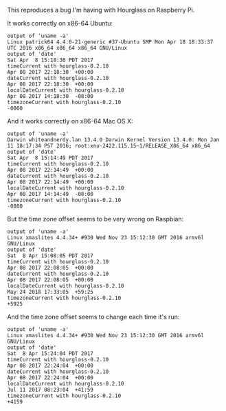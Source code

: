 This reproduces a bug I'm having with Hourglass on Raspberry Pi.

It works correctly on x86-64 Ubuntu:

    output of 'uname -a'
    Linux patrick64 4.4.0-21-generic #37-Ubuntu SMP Mon Apr 18 18:33:37 UTC 2016 x86_64 x86_64 x86_64 GNU/Linux
    output of 'date'
    Sat Apr  8 15:18:30 PDT 2017
    timeCurrent with hourglass-0.2.10
    Apr 08 2017 22:18:30  +00:00
    dateCurrent with hourglass-0.2.10
    Apr 08 2017 22:18:30  +00:00
    localDateCurrent with hourglass-0.2.10
    Apr 08 2017 14:18:30  -08:00
    timezoneCurrent with hourglass-0.2.10
    -0800

And it works correctly on x86-64 Mac OS X:

    output of 'uname -a'
    Darwin whiteandnerdy.lan 13.4.0 Darwin Kernel Version 13.4.0: Mon Jan 11 18:17:34 PST 2016; root:xnu-2422.115.15~1/RELEASE_X86_64 x86_64
    output of 'date'
    Sat Apr  8 15:14:49 PDT 2017
    timeCurrent with hourglass-0.2.10
    Apr 08 2017 22:14:49  +00:00
    dateCurrent with hourglass-0.2.10
    Apr 08 2017 22:14:49  +00:00
    localDateCurrent with hourglass-0.2.10
    Apr 08 2017 14:14:49  -08:00
    timezoneCurrent with hourglass-0.2.10
    -0800

But the time zone offset seems to be very wrong on Raspbian:

    output of 'uname -a'
    Linux xmaslites 4.4.34+ #930 Wed Nov 23 15:12:30 GMT 2016 armv6l GNU/Linux
    output of 'date'
    Sat  8 Apr 15:08:05 PDT 2017
    timeCurrent with hourglass-0.2.10
    Apr 08 2017 22:08:05  +00:00
    dateCurrent with hourglass-0.2.10
    Apr 08 2017 22:08:05  +00:00
    localDateCurrent with hourglass-0.2.10
    May 24 2018 17:33:05  +59:25
    timezoneCurrent with hourglass-0.2.10
    +5925

And the time zone offset seems to change each time it's run:

    output of 'uname -a'
    Linux xmaslites 4.4.34+ #930 Wed Nov 23 15:12:30 GMT 2016 armv6l GNU/Linux
    output of 'date'
    Sat  8 Apr 15:24:04 PDT 2017
    timeCurrent with hourglass-0.2.10
    Apr 08 2017 22:24:04  +00:00
    dateCurrent with hourglass-0.2.10
    Apr 08 2017 22:24:04  +00:00
    localDateCurrent with hourglass-0.2.10
    Jul 11 2017 08:23:04  +41:59
    timezoneCurrent with hourglass-0.2.10
    +4159
